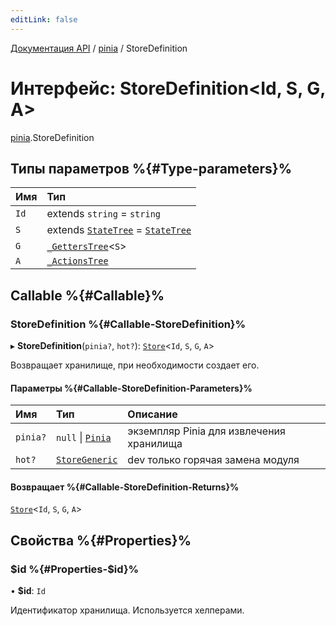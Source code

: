 ```yaml
---
editLink: false
---
```


[Документация API](../index.md) / [pinia](../modules/pinia.md) / StoreDefinition

# Интерфейс: StoreDefinition<Id, S, G, A\>

[pinia](../modules/pinia.md).StoreDefinition

## Типы параметров %{#Type-parameters}%

| Имя  | Тип                                                                                                 |
| :--- | :-------------------------------------------------------------------------------------------------- |
| `Id` | extends `string` = `string`                                                                         |
| `S`  | extends [`StateTree`](../modules/pinia.md#statetree) = [`StateTree`](../modules/pinia.md#statetree) |
| `G`  | [`_GettersTree`](../modules/pinia.md#_getterstree)<`S`\>                                            |
| `A`  | [`_ActionsTree`](../modules/pinia.md#_actionstree)                                                  |

## Callable %{#Callable}%

### StoreDefinition %{#Callable-StoreDefinition}%

▸ **StoreDefinition**(`pinia?`, `hot?`): [`Store`](../modules/pinia.md#store)<`Id`, `S`, `G`, `A`\>

Возвращает хранилище, при необходимости создает его.

#### Параметры %{#Callable-StoreDefinition-Parameters}%

| Имя      | Тип                                                | Описание                                 |
| :------- | :------------------------------------------------- | :--------------------------------------- |
| `pinia?` | `null` \| [`Pinia`](pinia.Pinia.md)                | экземпляр Pinia для извлечения хранилища |
| `hot?`   | [`StoreGeneric`](../modules/pinia.md#storegeneric) | dev только горячая замена модуля         |

#### Возвращает %{#Callable-StoreDefinition-Returns}%

[`Store`](../modules/pinia.md#store)<`Id`, `S`, `G`, `A`\>

## Свойства %{#Properties}%

### $id %{#Properties-$id}%

• **$id**: `Id`

Идентификатор хранилища. Используется хелперами.
